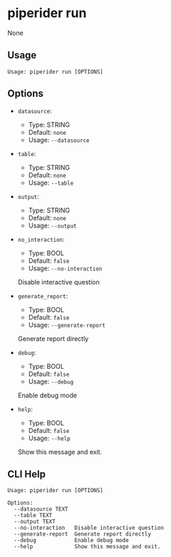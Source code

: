
# piperider run
None
## Usage
```
Usage: piperider run [OPTIONS]
```
## Options
* `datasource`: 
  * Type: STRING 
  * Default: `none`
  * Usage: `--datasource`

  


* `table`: 
  * Type: STRING 
  * Default: `none`
  * Usage: `--table`

  


* `output`: 
  * Type: STRING 
  * Default: `none`
  * Usage: `--output`

  


* `no_interaction`: 
  * Type: BOOL 
  * Default: `false`
  * Usage: `--no-interaction`

  Disable interactive question


* `generate_report`: 
  * Type: BOOL 
  * Default: `false`
  * Usage: `--generate-report`

  Generate report directly


* `debug`: 
  * Type: BOOL 
  * Default: `false`
  * Usage: `--debug`

  Enable debug mode


* `help`: 
  * Type: BOOL 
  * Default: `false`
  * Usage: `--help`

  Show this message and exit.


## CLI Help
```
Usage: piperider run [OPTIONS]

Options:
  --datasource TEXT
  --table TEXT
  --output TEXT
  --no-interaction   Disable interactive question
  --generate-report  Generate report directly
  --debug            Enable debug mode
  --help             Show this message and exit.
```
